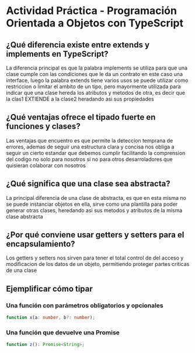 # Actividad Práctica - Programación Orientada a Objetos con TypeScript

## ¿Qué diferencia existe entre extends y implements en TypeScript?

La diferencia principal es que la palabra implements se utiliza para que una
clase cumple con las condiciones que le da un contrato en este caso una
interface, luego la palabra extends tiene varios usos se puede utilizar como
restriccion o limitar el ambito de un tipo, pero mayormente utilizada para
indicar que una clase hereda los atributos y metodos de otra, es decir que la
clas1 EXTIENDE a la clase2 heradando asi sus propiedades

## ¿Qué ventajas ofrece el tipado fuerte en funciones y clases?

Las ventajas que encuentro es que permite la deteccion temprana de errores,
ademas de seguir una estructura clara y concisa nos obliga a seguir un cierto
estandar que debemos cumplir facilitando la comprension del codigo no solo para
nosotros si no para otros desarroladores que quisieran colaborar con nosotros

## ¿Qué significa que una clase sea abstracta?

La principal diferencia de una clase de abstracta, es que en esta misma no se
puede instanciar objetos en ella, sirve como una plantilla para poder generar
otras clases, heredando asi sus metodos y atributos de la misma clase abstracta

## ¿Por qué conviene usar getters y setters para el encapsulamiento?

Los getters y setters nos sirven para tener el total control de del acceso y
modificacion de los datos de un objeto, permitiendo proteger partes criticas de
una clase

## Ejemplificar cómo tipar

### Una función con parámetros obligatorios y opcionales

```ts
function x(a: number, b?: number);
```

### Una función que devuelve una Promise

```ts
function z(): Promise<String>;
```
